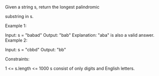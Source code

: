 Given a string s, return the longest
palindromic

substring
in s.



Example 1:

Input: s = "babad"
Output: "bab"
Explanation: "aba" is also a valid answer.
Example 2:

Input: s = "cbbd"
Output: "bb"

 
Constraints:

1 <= s.length <= 1000
s consist of only digits and English letters.